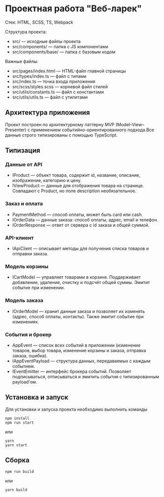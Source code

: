 # Проектная работа "Веб-ларек"

Стек: HTML, SCSS, TS, Webpack

Структура проекта:
- src/ — исходные файлы проекта
- src/components/ — папка с JS компонентами
- src/components/base/ — папка с базовым кодом

Важные файлы:
- src/pages/index.html — HTML-файл главной страницы
- src/types/index.ts — файл с типами
- src/index.ts — точка входа приложения
- src/scss/styles.scss — корневой файл стилей
- src/utils/constants.ts — файл с константами
- src/utils/utils.ts — файл с утилитами

## Архитектура приложения
Проект построен по архитектурному паттерну MVP (Model–View–Presenter) с применением событийно-ориентированного подхода.Все данные строго типизированы с помощью TypeScript.

## Типизация
### Данные от API
- IProduct — объект товара, содержит id, название, описание, изображение, категорию и цену.
- IViewProduct — данные для отображения товара на странице. Совпадают с Product, но поле description необязательное.

### Заказ и оплата
- PaymentMethod — способ оплаты, может быть card или cash.
- IOrderData — данные заказа: способ оплаты, адрес, email и телефон.
- IOrderResponse — ответ от сервера с id заказа и общей суммой.

### API-клиент
- IApiClient — описывает методы для получения списка товаров и отправки заказа.

### Модель корзины
- ICartModel — управляет товарами в корзине. Поддерживает добавление, удаление, очистку и подсчёт общей суммы. Эмитит событие при изменении.

### Модель заказа
- IOrderModel — хранит данные заказа и позволяет их изменять (адрес, способ оплаты, контакты). Также эмитит событие при изменениях.

### События и брокер
- AppEvent — список всех событий в приложении (изменение товаров, выбор товара, изменение корзины и заказа, отправка заказа, ошибка).
- IAppEventPayload — структура данных, передаваемых с каждым событием.
- IEventEmitter — интерфейс брокера событий. Позволяет подписываться, отписываться и эмитить события с типизированным payload'ом.

































## Установка и запуск
Для установки и запуска проекта необходимо выполнить команды

```
npm install
npm run start
```

или

```
yarn
yarn start
```
## Сборка

```
npm run build
```

или

```
yarn build
```
